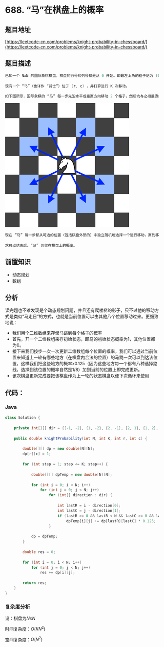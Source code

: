 # 688. “马”在棋盘上的概率

## 题目地址

[https://leetcode-cn.com/problems/knight-probability-in-chessboard/](https://leetcode-cn.com/problems/knight-probability-in-chessboard/)

## 题目描述

```java
已知一个 NxN 的国际象棋棋盘，棋盘的行号和列号都是从 0 开始。即最左上角的格子记为 (0, 0)，最右下角的记为 (N-1, N-1)。 

现有一个 “马”（也译作 “骑士”）位于 (r, c) ，并打算进行 K 次移动。 

如下图所示，国际象棋的 “马” 每一步先沿水平或垂直方向移动 2 个格子，然后向与之相垂直的方向再移动 1 个格子，共有 8 个可选的位置。
```

![img](Untitled.png)

```java
现在 “马” 每一步都从可选的位置（包括棋盘外部的）中独立随机地选择一个进行移动，直到移动了 K 次或跳到了棋盘外面。

求移动结束后，“马” 仍留在棋盘上的概率。
```

## 前置知识

- 动态规划
- 数组

## 分析

读完题也不难发现是个动态规划问题，并且还有爬楼梯的影子，只不过他的移动方式是类似“马走日”的方式，也就是当前位置可以由其他八个位置移动过来。更细致地说：

- 我们用个二维数组来存储马跳到每个格子的概率
- 首先，开一个二维数组来存初始状态，即马的初始状态概率为1，其他位置都为0。
- 接下来我们按步一次一次更新二维数组每个位置的概率，我们可以通过当前位置来知道上一轮有哪些地方（在棋盘内合法的位置）的马跳一次可以到达该位置，这样我们把这些地方的概率x0.125（因为这些地方每一个都有八种选择路线，选择到该位置的概率自然是1/8）加到当前的位置上即完成更新。
- 该次棋盘更新完成要把该棋盘作为上一轮的状态棋盘以便下次循环来使用

## 代码：

### Java

```java
class Solution {

    private int[][] dir = {{-1, -2}, {1, -2}, {2, -1}, {2, 1}, {1, 2}, {-1, 2}, {-2, 1}, {-2, -1}};
    
    public double knightProbability(int N, int K, int r, int c) {

        double[][] dp = new double[N][N];
        dp[r][c] = 1;

        for (int step = 1; step <= K; step++) {

            double[][] dpTemp = new double[N][N];

            for (int i = 0; i < N; i++)
                for (int j = 0; j < N; j++)
                    for (int[] direction : dir) {

                        int lastR = i - direction[0];
                        int lastC = j - direction[1];
                        if (lastR >= 0 && lastR < N && lastC >= 0 && lastC < N)
                            dpTemp[i][j] += dp[lastR][lastC] * 0.125;
                    }

            dp = dpTemp;
        }
        
        double res = 0;

        for (int i = 0; i < N; i++)
            for (int j = 0; j < N; j++)
                res += dp[i][j];

        return res;
    }
}
```

### 复杂度分析

设：棋盘为$NxN$

时间复杂度：$O(KN^2)$

空间复杂度：$O(N^2)$

